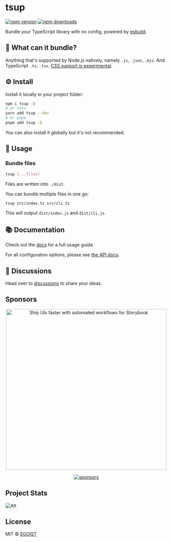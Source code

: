 # tsup

[![npm version](https://badgen.net/npm/v/tsup)](https://npm.im/tsup) [![npm downloads](https://badgen.net/npm/dm/tsup)](https://npm.im/tsup)

Bundle your TypeScript library with no config, powered by [esbuild](https://github.com/evanw/esbuild).

## 👀 What can it bundle?

Anything that's supported by Node.js natively, namely `.js`, `.json`, `.mjs`. And TypeScript `.ts`, `.tsx`. [CSS support is experimental](https://tsup.egoist.dev/#css-support).

## ⚙️ Install

Install it locally in your project folder:

```bash
npm i tsup -D
# Or Yarn
yarn add tsup --dev
# Or pnpm
pnpm add tsup -D
```

You can also install it globally but it's not recommended.

## 📖 Usage

### Bundle files

```bash
tsup [...files]
```

Files are written into `./dist`.

You can bundle multiple files in one go:

```bash
tsup src/index.ts src/cli.ts
```

This will output `dist/index.js` and `dist/cli.js`.

## 📚 Documentation

Check out the [docs](https://tsup.egoist.dev) for a full usage guide.

For all configuration options, please see [the API docs](https://jsdocs.io/package/tsup).

## 💬 Discussions

Head over to [discussions](https://github.com/egoist/tsup/discussions) to share your ideas.

## Sponsors

<p align="center">
  <a href="https://chromatic.com" target="_blank"><picture>
  <source media="(prefers-color-scheme: dark)" width="500" srcset="https://fastly.jsdelivr.net/gh/egoist-bot/images@main/uPic/Group 2 (2).png">
  <img alt="Ship UIs faster with automated workflows for Storybook"  width="500" src="https://fastly.jsdelivr.net/gh/egoist-bot/images@main/uPic/Group%202%20(1).png">
</picture></a>
</p>

<p align="center">
<a href="https://github.com/sponsors/egoist" target="_blank"><img src="https://sponsors-images.egoist.dev/sponsors.svg" alt="sponsors"></a>
</p>

## Project Stats

![Alt](https://repobeats.axiom.co/api/embed/4ef361ec8445b33c2dab451e1d23784015834c72.svg 'Repobeats analytics image')

## License

MIT &copy; [EGOIST](https://github.com/sponsors/egoist)
